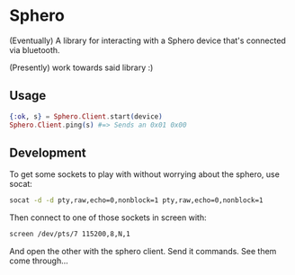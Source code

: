 # Sphero

(Eventually) A library for interacting with a Sphero device that's connected via bluetooth.

(Presently) work towards said library :)

## Usage

```elixir
{:ok, s} = Sphero.Client.start(device)
Sphero.Client.ping(s) #=> Sends an 0x01 0x00
```

## Development

To get some sockets to play with without worrying about the sphero, use socat:

```sh
socat -d -d pty,raw,echo=0,nonblock=1 pty,raw,echo=0,nonblock=1
```

Then connect to one of those sockets in screen with:

```sh
screen /dev/pts/7 115200,8,N,1
```

And open the other with the sphero client.  Send it commands.  See them come
through...
